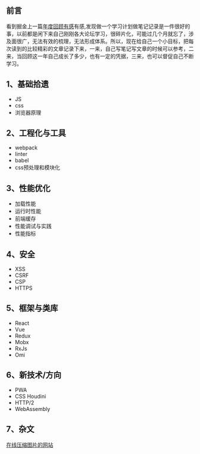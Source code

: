 ## 前言

看到掘金上一篇[年度回顾有感](https://juejin.im/post/5bdfb387e51d452c8e0aa902)有感,发现做一个学习计划做笔记记录是一件很好的事，以前都是闲下来自己刚刚各大论坛学习，很碎片化，可能过几个月就忘了，涉及面很广，无法有效的梳理，无法形成体系。所以，现在给自己一个小目标，把每次读到的比较精彩的文章记录下来，一来，自己写笔记写文章的时候可以参考，二来，当回顾这一年自己成长了多少，也有一定的凭据，三来，也可以督促自己不断学习。

## 1、基础拾遗
- JS
- css
- 浏览器原理
## 2、工程化与工具
- webpack
- linter
- babel
- css预处理和模块化

## 3、性能优化
- 加载性能
- 运行时性能
- 前端缓存
- 性能调试与实践
- 性能指标

## 4、安全
- XSS
- CSRF
- CSP
- HTTPS


## 5、框架与类库
- React
- Vue
- Redux
- Mobx
- RxJs
- Omi

## 6、新技术/方向

- PWA
- CSS Houdini
- HTTP/2
- WebAssembly

## 7、杂文
[在线压缩图片的网站](https://squoosh.app/)